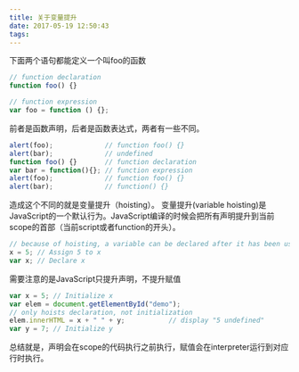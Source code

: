 ```yaml
---
title: 关于变量提升
date: 2017-05-19 12:50:43
tags:
---
```


下面两个语句都能定义一个叫foo的函数

```js
// function declaration
function foo() {}

// function expression
var foo = function () {};
```
前者是函数声明，后者是函数表达式，两者有一些不同。

<!-- more -->


```js
alert(foo);             // function foo() {}
alert(bar);             // undefined
function foo() {}       // function declaration
var bar = function(){}; // function expression
alert(foo);             // function foo() {}
alert(bar);             // function() {}
```
造成这个不同的就是变量提升（hoisting）。
变量提升(variable hoisting)是JavaScript的一个默认行为。JavaScript编译的时候会把所有声明提升到当前scope的首部（当前script或者function的开头）。

```js
// because of hoisting, a variable can be declared after it has been used
x = 5; // Assign 5 to x
var x; // Declare x
```
需要注意的是JavaScript只提升声明，不提升赋值
```js
var x = 5; // Initialize x
var elem = document.getElementById("demo"); 
// only hoists declaration, not initialization
elem.innerHTML = x + " " + y;           // display "5 undefined"
var y = 7; // Initialize y
```
总结就是，声明会在scope的代码执行之前执行，赋值会在interpreter运行到对应行时执行。
